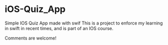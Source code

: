 # iOS-Quiz_App
 Simple IOS Quiz App made with swif
This is a project to enforce my learning in swift in recent times, and is part of an IOS course.

Comments are welcome!

